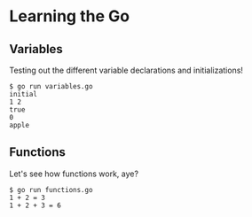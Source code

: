 # Learning the Go

## Variables

Testing out the different variable declarations and initializations!

    $ go run variables.go
    initial
    1 2
    true
    0
    apple

## Functions

Let's see how functions work, aye?

    $ go run functions.go
    1 + 2 = 3
    1 + 2 + 3 = 6
